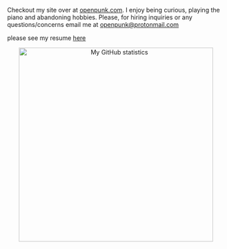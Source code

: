 Checkout my site over at [openpunk.com](https://openpunk.com). I enjoy being curious, playing the piano and abandoning hobbies. Please, for hiring inquiries or any questions/concerns email me at [openpunk@protonmail.com](mailto:openpunk@protonmail.com)

please see my resume [here](https://github.com/CPunch/resume)

<p align="center">
<img src="https://github-readme-stats.vercel.app/api?username=CPunch&theme=gruvbox&show_icons=true&include_all_commits=true" alt="My GitHub statistics" width="450"/>
</p>

